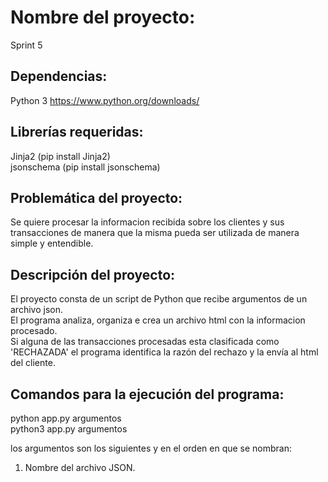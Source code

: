 # Nombre del proyecto:
Sprint 5

## Dependencias:
Python 3 https://www.python.org/downloads/

## Librerías requeridas:
Jinja2 (pip install Jinja2)\
jsonschema (pip install jsonschema)

## Problemática del proyecto:
Se quiere procesar la informacion recibida sobre los clientes y sus transacciones de manera que la misma pueda ser utilizada de manera simple y entendible.

## Descripción del proyecto:
El proyecto consta de un script de Python que recibe argumentos de un archivo json.\
El programa analiza, organiza e crea un archivo html con la informacion procesado.\
Si alguna de las transacciones procesadas esta clasificada como 'RECHAZADA' el programa identifica la razón del rechazo y la envía al html del cliente.
 

## Comandos para la ejecución del programa:
python app.py argumentos\
python3 app.py argumentos

los argumentos son los siguientes y en el orden en que se nombran:
1. Nombre del archivo JSON. 



